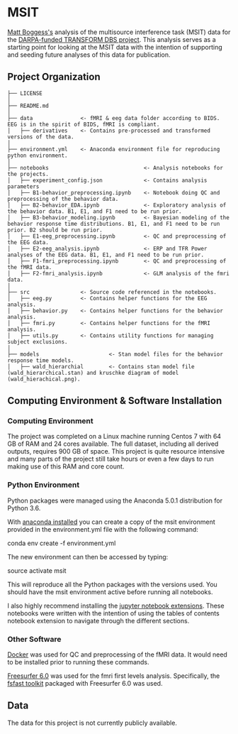 MSIT
==============================

[Matt Boggess's](https://github.com/mattboggess) analysis of the multisource interference task (MSIT) data for the [DARPA-funded TRANSFORM DBS project](https://transformdbs.partners.org/). This analysis serves as a starting point for looking at the MSIT data with the intention of supporting and seeding future analyses of this data for publication.

Project Organization
------------

    ├── LICENSE
    │   
    ├── README.md
    │   
    ├── data               <- fMRI & eeg data folder according to BIDS. EEG is in the spirit of BIDS, fMRI is compliant.
    │   ├── derivatives    <- Contains pre-processed and transformed versions of the data.
    │   
    ├── environment.yml    <- Anaconda environment file for reproducing python environment.
    │   
    ├── notebooks                              <- Analysis notebooks for the projects. 
    │   ├── experiment_config.json             <- Contains analysis parameters
    │   ├── B1-behavior_preprocessing.ipynb    <- Notebook doing QC and preprocessing of the behavior data. 
    │   ├── B2-behavior_EDA.ipynb              <- Exploratory analysis of the behavior data. B1, E1, and F1 need to be run prior. 
    │   ├── B3-behavior_modeling.ipynb         <- Bayesian modeling of the behavior response time distributions. B1, E1, and F1 need to be run prior. B2 should be run prior. 
    │   ├── E1-eeg_preprocessing.ipynb         <- QC and preprocessing of the EEG data. 
    │   ├── E2-eeg_analysis.ipynb              <- ERP and TFR Power analyses of the EEG data. B1, E1, and F1 need to be run prior. 
    │   ├── F1-fmri_preprocessing.ipynb        <- QC and preprocessing of the fMRI data. 
    │   ├── F2-fmri_analysis.ipynb             <- GLM analysis of the fmri data. 
    │   
    ├── src                <- Source code referenced in the notebooks.
    │   ├── eeg.py         <- Contains helper functions for the EEG analysis.
    │   ├── behavior.py    <- Contains helper functions for the behavior analysis.
    │   ├── fmri.py        <- Contains helper functions for the fMRI analysis. 
    │   ├── utils.py       <- Contains utility functions for managing subject exclusions.
    │   
    ├── models                      <- Stan model files for the behavior response time models. 
    │   ├── wald_hierarchial        <- Contains stan model file (wald_hierarchical.stan) and kruschke diagram of model (wald_hierachical.png).


Computing Environment & Software Installation
--------

### Computing Environment

The project was completed on a Linux machine running Centos 7 with 64 GB of RAM and 24 cores available. The full dataset, including all derived outputs, requires 900 GB of space. This project is quite resource intensive and many parts of the project still take hours or even a few days to run making use of this RAM and core count.

### Python Environment

Python packages were managed using the Anaconda 5.0.1 distribution for Python 3.6.

With [anaconda installed](https://docs.anaconda.com/anaconda/install/) you can create a copy of the msit environment provided in the environment.yml file with the following command:

  conda env create -f environment.yml

The new environment can then be accessed by typing:

  source activate msit

This will reproduce all the Python packages with the versions used. You should have the msit environment active before running all notebooks.

I also highly recommend installing the [jupyter notebook extensions](https://github.com/ipython-contrib/jupyter_contrib_nbextensions). These notebooks were written with the intention of using the tables of contents notebook extension to navigate through the different sections.

### Other Software 

[Docker](https://www.docker.com/) was used for QC and preprocessing of the fMRI data. It would need to be installed prior to running these commands.

[Freesurfer 6.0](https://surfer.nmr.mgh.harvard.edu/) was used for the fmri first levels analysis. Specifically, the [fsfast toolkit](https://surfer.nmr.mgh.harvard.edu/fswiki/FsFast) packaged with Freesurfer 6.0 was used. 

Data
--------

The data for this project is not currently publicly available.
